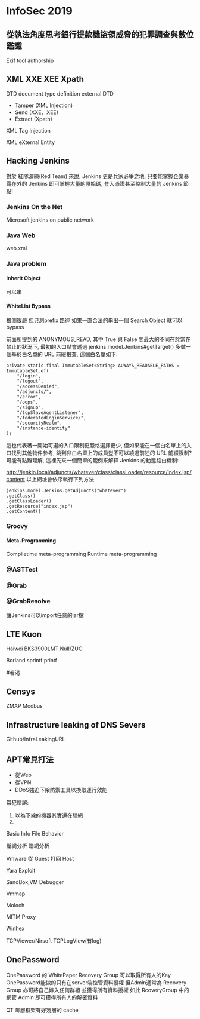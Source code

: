 # InfoSec 2019
## 從執法角度思考銀行提款機盜領威脅的犯罪調查與數位鑑識
Exif tool
authorship

## XML XXE XEE Xpath
DTD document type definition
external DTD
* Tamper (XML Injection)
* Send (XXE、XEE)
* Extract (Xpath)

XML Tag Injection

XML eXternal Entity


## Hacking Jenkins
對於 紅隊演練(Red Team) 來說, Jenkins 更是兵家必爭之地, 只要能掌握企業暴露在外的 Jenkins 即可掌握大量的原始碼, 登入憑證甚至控制大量的 Jenkins 節點!

### Jenkins On the Net
Microsoft jenkins on public network

### Java Web
web.xml

### Java problem
#### Inherit Object
可以串
#### WhiteList Bypass
檢測很嚴 但只測prefix 路徑
如果一直合法的串出一個 Search Object 就可以 bypass

前面所提到的 ANONYMOUS_READ, 其中 True 與 False 間最大的不同在於當在禁止的狀況下, 最初的入口點會透過 jenkins.model.Jenkins#getTarget() 多做一個基於白名單的 URL 前綴檢查, 這個白名單如下:
```
private static final ImmutableSet<String> ALWAYS_READABLE_PATHS = ImmutableSet.of(
    "/login",
    "/logout",
    "/accessDenied",
    "/adjuncts/",
    "/error",
    "/oops",
    "/signup",
    "/tcpSlaveAgentListener",
    "/federatedLoginService/",
    "/securityRealm",
    "/instance-identity"
);
```
這也代表著一開始可選的入口限制更嚴格選擇更少, 但如果能在一個白名單上的入口找到其他物件參考, 跳到非白名單上的成員豈不可以繞過前述的 URL 前綴限制? 可能有點難理解, 這裡先來一個簡單的範例來解釋 Jenkins 的動態路由機制:

http://jenkin.local/adjuncts/whatever/class/classLoader/resource/index.jsp/content
以上網址會依序執行下列方法
```
jenkins.model.Jenkins.getAdjuncts("whatever") 
.getClass()
.getClassLoader()
.getResource("index.jsp")
.getContent()
```

### Groovy
#### Meta-Programming
Compiletime meta-programming
Runtime meta-programming

### @ASTTest
### @Grab
### @GrabResolve
讓Jenkins可以import任意的jar檔

## LTE Kuon
Haiwei BKS3900LMT
Null/ZUC

Borland
sprintf printf

#若渴
## Censys
ZMAP
Modbus

## Infrastructure leaking of DNS Severs
Github/InfraLeakingURL 

## APT常見打法
* 從Web
* 從VPN
* DDoS強迫下架防禦工具以換取運行效能

常犯錯誤:
1. 以為下線的機器其實還在聯網
2. 

Basic Info
File Behavior

斷網分析 聯網分析

Vmware 從 Guest 打回 Host

Yara Exploit

SandBox,VM
Debugger

Vmmap

Moloch

MITM Proxy

Winhex

TCPViewer/Nirsoft TCPLogView(有log)

## OnePassword
OnePassword 的 WhitePaper
Recovery Group 可以取得所有人的Key
OnePassword能做的只有在server端控管資料授權
但Admin通常為 Recovery Group
亦可將自己嫁入任何群組
並獲得所有資料授權
如此 RcoveryGroup 中的網管 Admin 即可獲得所有人的解密資料

QT 每層框架有好幾層的 cache
